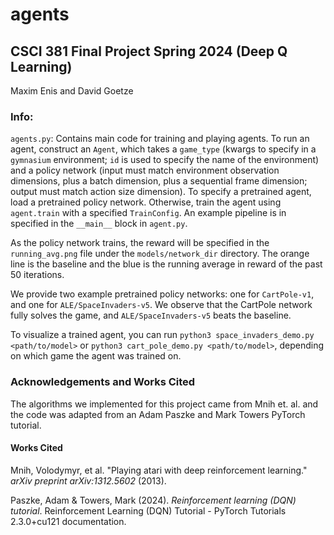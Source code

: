 # agents

## CSCI 381 Final Project Spring 2024 (Deep Q Learning)

Maxim Enis and David Goetze

### Info:

`agents.py`: Contains main code for training and playing agents. To run an agent, construct an `Agent`, which takes a `game_type` (kwargs to specify in a `gymnasium` environment; `id` is used to specify the name of the environment) and a policy network (input must match environment observation dimensions, plus a batch dimension, plus a sequential frame dimension; output must match action size dimension). To specify a pretrained agent, load a pretrained policy network. Otherwise, train the agent using `agent.train` with a specified `TrainConfig`. An example pipeline is in specified in the `__main__` block in `agent.py`.

As the policy network trains, the reward will be specified in the `running_avg.png` file under the `models/network_dir` directory. The orange line is the baseline and the blue is the running average in reward of the past 50 iterations.
  
We provide two example pretrained policy networks: one for `CartPole-v1`, and one for `ALE/SpaceInvaders-v5`. We observe that the CartPole network fully solves the game, and `ALE/SpaceInvaders-v5` beats the baseline.

To visualize a trained agent, you can run `python3 space_invaders_demo.py <path/to/model>` or `python3 cart_pole_demo.py <path/to/model>`, depending on which game the agent was trained on. 

### Acknowledgements and Works Cited

The algorithms we implemented for this project came from Mnih et. al. and the code was adapted from an Adam Paszke and Mark Towers PyTorch tutorial. 

#### Works Cited

Mnih, Volodymyr, et al. "Playing atari with deep reinforcement learning." _arXiv preprint arXiv:1312.5602_ (2013).

Paszke, Adam & Towers, Mark (2024).  _Reinforcement learning (DQN) tutorial_. Reinforcement Learning (DQN) Tutorial - PyTorch Tutorials 2.3.0+cu121 documentation. 